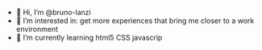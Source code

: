- 👋 Hi, I’m @bruno-lanzi
- 👀 I’m interested in: get more experiences that bring me closer to a work environment
- 🌱 I’m currently learning html5 CSS javascrip


<!---
bruno-lanzi/bruno-lanzi is a ✨ special ✨ repository because its `README.md` (this file) appears on your GitHub profile.
You can click the Preview link to take a look at your changes.
--->
